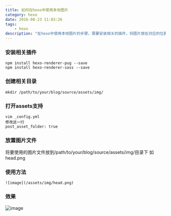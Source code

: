 ```yaml
---
title: 如何在hexo中使用本地图片
category: hexo
date: 2016-08-23 11:03:26
tags:
	- hexo
description: "在hexo中使用本地图片的步骤，需要安装相关的插件，将图片放在对应的位置，并正确的引用图片"
---
```

### 安装相关插件
```
npm install hexo-renderer-pug --save
npm install hexo-renderer-sass --save
```

### 创建相关目录
```
mkdir /path/to/your/blog/source/assets/img/
```

### 打开assets支持
```
vim _config.yml
修改这一行
post_asset_folder: true
```
### 放置图片文件
将要使用的图片文件放到/path/to/your/blog/source/assets/img/目录下
如head.png

### 使用方法
```
![image](/assets/img/head.png)
```

### 效果
![image](/assets/img/head.png)
